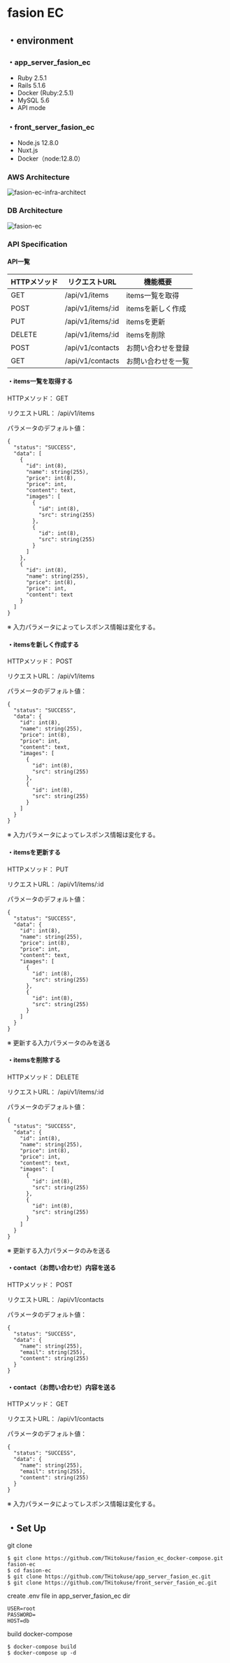 # fasion EC

## ・environment

### ・app_server_fasion_ec

- Ruby 2.5.1
- Rails 5.1.6
- Docker (Ruby:2.5.1)
- MySQL 5.6
- API mode

### ・front_server_fasion_ec

- Node.js 12.8.0
- Nuxt.js
- Docker（node:12.8.0）

### AWS Architecture

![fasion-ec-infra-architect](https://user-images.githubusercontent.com/45042275/65850902-b77ea380-e38b-11e9-8c6f-a01193d80952.png)

### DB Architecture

![fasion-ec](https://user-images.githubusercontent.com/45042275/65926282-7b048380-e42f-11e9-9d1e-a1ba014d3225.png)

### API Specification

#### API一覧

|HTTPメソッド|リクエストURL|機能概要|
|------|----|-------|
|GET|/api/v1/items|items一覧を取得|
|POST|/api/v1/items/:id|itemsを新しく作成|
|PUT|/api/v1/items/:id|itemsを更新|
|DELETE|/api/v1/items/:id|itemsを削除|
|POST|/api/v1/contacts|お問い合わせを登録|
|GET|/api/v1/contacts|お問い合わせを一覧|

#### ・items一覧を取得する
HTTPメソッド： GET

リクエストURL： /api/v1/items

パラメータのデフォルト値：
```
{
  "status": "SUCCESS",
  "data": [
    {
      "id": int(8),
      "name": string(255),
      "price": int(8),
      "price": int,
      "content": text,
      "images": [
        {
          "id": int(8),
          "src": string(255)
        },
        {
          "id": int(8),
          "src": string(255)
        }
      ]
    },
    {
      "id": int(8),
      "name": string(255),
      "price": int(8),
      "price": int,
      "content": text
    }
  ]
}
```
※ 入力パラメータによってレスポンス情報は変化する。

#### ・itemsを新しく作成する
HTTPメソッド： POST

リクエストURL： /api/v1/items

パラメータのデフォルト値：
```
{
  "status": "SUCCESS",
  "data": {
    "id": int(8),
    "name": string(255),
    "price": int(8),
    "price": int,
    "content": text,
    "images": [
      {
        "id": int(8),
        "src": string(255)
      },
      {
        "id": int(8),
        "src": string(255)
      }
    ]
  }
}
```
※ 入力パラメータによってレスポンス情報は変化する。

#### ・itemsを更新する
HTTPメソッド： PUT

リクエストURL： /api/v1/items/:id

パラメータのデフォルト値：
```
{
  "status": "SUCCESS",
  "data": {
    "id": int(8),
    "name": string(255),
    "price": int(8),
    "price": int,
    "content": text,
    "images": [
      {
        "id": int(8),
        "src": string(255)
      },
      {
        "id": int(8),
        "src": string(255)
      }
    ]
  }
}
```
※ 更新する入力パラメータのみを送る

#### ・itemsを削除する
HTTPメソッド： DELETE

リクエストURL： /api/v1/items/:id

パラメータのデフォルト値：
```
{
  "status": "SUCCESS",
  "data": {
    "id": int(8),
    "name": string(255),
    "price": int(8),
    "price": int,
    "content": text,
    "images": [
      {
        "id": int(8),
        "src": string(255)
      },
      {
        "id": int(8),
        "src": string(255)
      }
    ]
  }
}
```
※ 更新する入力パラメータのみを送る

#### ・contact（お問い合わせ）内容を送る
HTTPメソッド： POST

リクエストURL： /api/v1/contacts

パラメータのデフォルト値：
```
{
  "status": "SUCCESS",
  "data": {
    "name": string(255),
    "email": string(255),
    "content": string(255)
  }
}
```

#### ・contact（お問い合わせ）内容を送る
HTTPメソッド： GET

リクエストURL： /api/v1/contacts

パラメータのデフォルト値：
```
{
  "status": "SUCCESS",
  "data": {
    "name": string(255),
    "email": string(255),
    "content": string(255)
  }
}
```
※ 入力パラメータによってレスポンス情報は変化する。

## ・Set Up

git clone
```
$ git clone https://github.com/THitokuse/fasion_ec_docker-compose.git fasion-ec
$ cd fasion-ec
$ git clone https://github.com/THitokuse/app_server_fasion_ec.git
$ git clone https://github.com/THitokuse/front_server_fasion_ec.git
```

create .env file in app_server_fasion_ec dir
```.env
USER=root
PASSWORD=
HOST=db
```

build docker-compose
```
$ docker-compose build
$ docker-compose up -d
```
